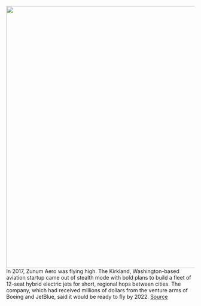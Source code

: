 <img src='https://cdn.vox-cdn.com/thumbor/E7zWL8xAbPhPpvaff2MfQOf7iPc=/0x0:2400x1598/1200x800/filters:focal(1008x607:1392x991)/cdn.vox-cdn.com/uploads/chorus_image/image/67933936/Download_ZA10_in_clouds_cropped.0.jpg' width='700px' /><br/>
In 2017, Zunum Aero was flying high. The Kirkland, Washington-based aviation startup came out of stealth mode with bold plans to build a fleet of 12-seat hybrid electric jets for short, regional hops between cities. The company, which had received millions of dollars from the venture arms of Boeing and JetBlue, said it would be ready to fly by 2022.
<a href='https://www.theverge.com/2020/11/24/21612702/zunum-aero-sues-boeing-fraud-hybrid-electric-jet'> Source <a/>